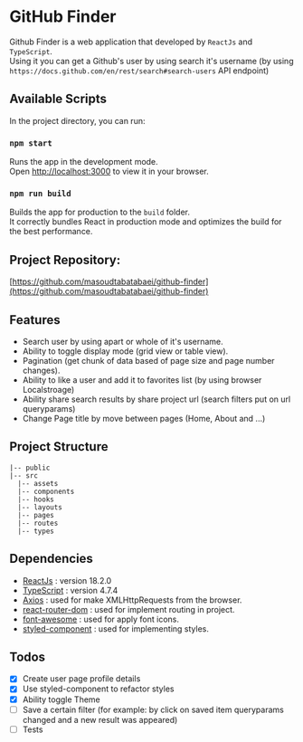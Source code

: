 # GitHub Finder

Github Finder is a web application that developed by `ReactJs` and `TypeScript`.
<br/> Using it you can get a Github's user by using search it's username (by using `https://docs.github.com/en/rest/search#search-users` API endpoint)
<br/>

## Available Scripts

In the project directory, you can run:
### `npm start`

Runs the app in the development mode.\
Open [http://localhost:3000](http://localhost:3000) to view it in your browser.

### `npm run build`

Builds the app for production to the `build` folder.\
It correctly bundles React in production mode and optimizes the build for the best performance.

## Project Repository:
[https://github.com/masoudtabatabaei/github-finder](https://github.com/masoudtabatabaei/github-finder)

## Features
- Search user by using apart or whole of it's username.
- Ability to toggle display mode (grid view or table view).
- Pagination (get chunk of data based of page size and page number changes).
- Ability to like a user and add it to favorites list (by using browser Localstroage)
- Ability share search results by share project url (search filters put on url queryparams)
- Change Page title by move between pages (Home, About and ...)

## Project Structure

```
|-- public
|-- src
  |-- assets
  |-- components
  |-- hooks
  |-- layouts
  |-- pages
  |-- routes
  |-- types
```

## Dependencies
- [ReactJs](https://reactjs.org/) : version 18.2.0
- [TypeScript](https://www.typescriptlang.org/) : version 4.7.4
- [Axios](https://axios-http.com/) : used for make XMLHttpRequests from the browser.
- [react-router-dom](https://reactrouter.com/en/v6.3.0) : used for implement routing in project.
- [font-awesome](https://fontawesome.com/) : used for apply font icons.
- [styled-component](https://styled-components.com/) : used for implementing styles.

## Todos
- [x] Create user page profile details
- [x] Use styled-component to refactor styles
- [x] Ability toggle Theme
- [ ] Save a certain filter (for example: by click on saved item queryparams changed and a new result was appeared)
- [ ] Tests